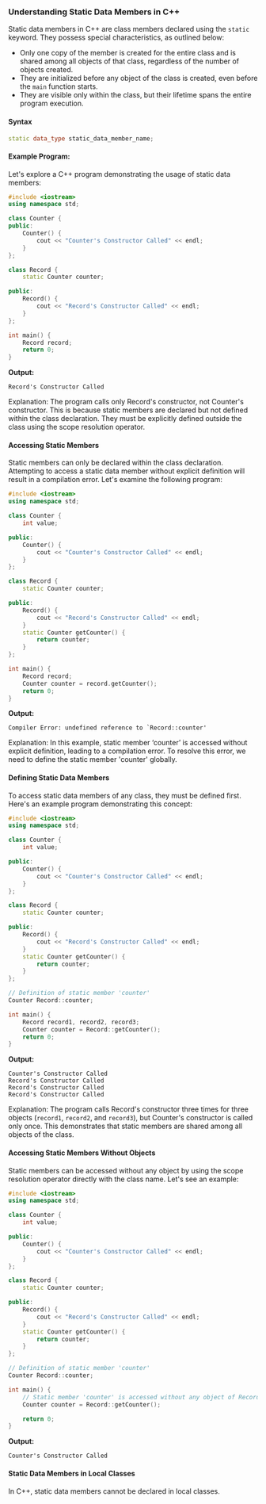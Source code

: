 ### Understanding Static Data Members in C++

Static data members in C++ are class members declared using the `static` keyword. They possess special characteristics, as outlined below:

- Only one copy of the member is created for the entire class and is shared among all objects of that class, regardless of the number of objects created.
- They are initialized before any object of the class is created, even before the `main` function starts.
- They are visible only within the class, but their lifetime spans the entire program execution.

#### Syntax

```cpp
static data_type static_data_member_name;
```

#### Example Program:

Let's explore a C++ program demonstrating the usage of static data members:

```cpp
#include <iostream>
using namespace std;

class Counter {
public:
    Counter() {
        cout << "Counter's Constructor Called" << endl;
    }
};

class Record {
    static Counter counter;

public:
    Record() {
        cout << "Record's Constructor Called" << endl;
    }
};

int main() {
    Record record;
    return 0;
}
```

**Output:**

```
Record's Constructor Called
```

Explanation: The program calls only Record's constructor, not Counter's constructor. This is because static members are declared but not defined within the class declaration. They must be explicitly defined outside the class using the scope resolution operator.

#### Accessing Static Members

Static members can only be declared within the class declaration. Attempting to access a static data member without explicit definition will result in a compilation error. Let's examine the following program:

```cpp
#include <iostream>
using namespace std;

class Counter {
    int value;

public:
    Counter() {
        cout << "Counter's Constructor Called" << endl;
    }
};

class Record {
    static Counter counter;

public:
    Record() {
        cout << "Record's Constructor Called" << endl;
    }
    static Counter getCounter() {
        return counter;
    }
};

int main() {
    Record record;
    Counter counter = record.getCounter();
    return 0;
}
```

**Output:**

```
Compiler Error: undefined reference to `Record::counter'
```

Explanation: In this example, static member ‘counter’ is accessed without explicit definition, leading to a compilation error. To resolve this error, we need to define the static member 'counter' globally.

#### Defining Static Data Members

To access static data members of any class, they must be defined first. Here's an example program demonstrating this concept:

```cpp
#include <iostream>
using namespace std;

class Counter {
    int value;

public:
    Counter() {
        cout << "Counter's Constructor Called" << endl;
    }
};

class Record {
    static Counter counter;

public:
    Record() {
        cout << "Record's Constructor Called" << endl;
    }
    static Counter getCounter() {
        return counter;
    }
};

// Definition of static member 'counter'
Counter Record::counter;

int main() {
    Record record1, record2, record3;
    Counter counter = Record::getCounter();
    return 0;
}
```

**Output:**

```
Counter's Constructor Called
Record's Constructor Called
Record's Constructor Called
Record's Constructor Called
```

Explanation: The program calls Record's constructor three times for three objects (`record1`, `record2`, and `record3`), but Counter's constructor is called only once. This demonstrates that static members are shared among all objects of the class.

#### Accessing Static Members Without Objects

Static members can be accessed without any object by using the scope resolution operator directly with the class name. Let's see an example:

```cpp
#include <iostream>
using namespace std;

class Counter {
    int value;

public:
    Counter() {
        cout << "Counter's Constructor Called" << endl;
    }
};

class Record {
    static Counter counter;

public:
    Record() {
        cout << "Record's Constructor Called" << endl;
    }
    static Counter getCounter() {
        return counter;
    }
};

// Definition of static member 'counter'
Counter Record::counter;

int main() {
    // Static member 'counter' is accessed without any object of Record
    Counter counter = Record::getCounter();

    return 0;
}
```

**Output:**

```
Counter's Constructor Called
```

#### Static Data Members in Local Classes

In C++, static data members cannot be declared in local classes.
